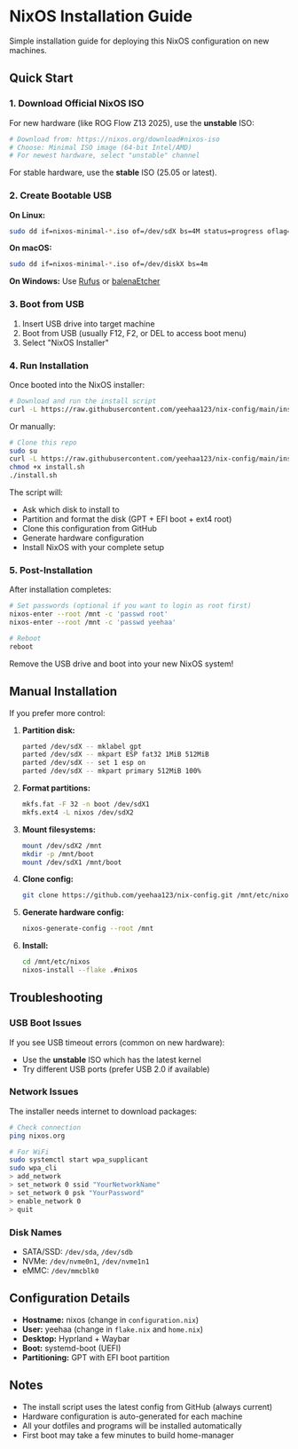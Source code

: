 # NixOS Installation Guide

Simple installation guide for deploying this NixOS configuration on new machines.

## Quick Start

### 1. Download Official NixOS ISO

For new hardware (like ROG Flow Z13 2025), use the **unstable** ISO:
```bash
# Download from: https://nixos.org/download#nixos-iso
# Choose: Minimal ISO image (64-bit Intel/AMD)
# For newest hardware, select "unstable" channel
```

For stable hardware, use the **stable** ISO (25.05 or latest).

### 2. Create Bootable USB

**On Linux:**
```bash
sudo dd if=nixos-minimal-*.iso of=/dev/sdX bs=4M status=progress oflag=sync
```

**On macOS:**
```bash
sudo dd if=nixos-minimal-*.iso of=/dev/diskX bs=4m
```

**On Windows:**
Use [Rufus](https://rufus.ie/) or [balenaEtcher](https://etcher.balena.io/)

### 3. Boot from USB

1. Insert USB drive into target machine
2. Boot from USB (usually F12, F2, or DEL to access boot menu)
3. Select "NixOS Installer"

### 4. Run Installation

Once booted into the NixOS installer:

```bash
# Download and run the install script
curl -L https://raw.githubusercontent.com/yeehaa123/nix-config/main/install.sh | sudo bash
```

Or manually:
```bash
# Clone this repo
sudo su
curl -L https://raw.githubusercontent.com/yeehaa123/nix-config/main/install.sh -o install.sh
chmod +x install.sh
./install.sh
```

The script will:
- Ask which disk to install to
- Partition and format the disk (GPT + EFI boot + ext4 root)
- Clone this configuration from GitHub
- Generate hardware configuration
- Install NixOS with your complete setup

### 5. Post-Installation

After installation completes:

```bash
# Set passwords (optional if you want to login as root first)
nixos-enter --root /mnt -c 'passwd root'
nixos-enter --root /mnt -c 'passwd yeehaa'

# Reboot
reboot
```

Remove the USB drive and boot into your new NixOS system!

## Manual Installation

If you prefer more control:

1. **Partition disk:**
   ```bash
   parted /dev/sdX -- mklabel gpt
   parted /dev/sdX -- mkpart ESP fat32 1MiB 512MiB
   parted /dev/sdX -- set 1 esp on
   parted /dev/sdX -- mkpart primary 512MiB 100%
   ```

2. **Format partitions:**
   ```bash
   mkfs.fat -F 32 -n boot /dev/sdX1
   mkfs.ext4 -L nixos /dev/sdX2
   ```

3. **Mount filesystems:**
   ```bash
   mount /dev/sdX2 /mnt
   mkdir -p /mnt/boot
   mount /dev/sdX1 /mnt/boot
   ```

4. **Clone config:**
   ```bash
   git clone https://github.com/yeehaa123/nix-config.git /mnt/etc/nixos
   ```

5. **Generate hardware config:**
   ```bash
   nixos-generate-config --root /mnt
   ```

6. **Install:**
   ```bash
   cd /mnt/etc/nixos
   nixos-install --flake .#nixos
   ```

## Troubleshooting

### USB Boot Issues
If you see USB timeout errors (common on new hardware):
- Use the **unstable** ISO which has the latest kernel
- Try different USB ports (prefer USB 2.0 if available)

### Network Issues
The installer needs internet to download packages:
```bash
# Check connection
ping nixos.org

# For WiFi
sudo systemctl start wpa_supplicant
sudo wpa_cli
> add_network
> set_network 0 ssid "YourNetworkName"
> set_network 0 psk "YourPassword"
> enable_network 0
> quit
```

### Disk Names
- SATA/SSD: `/dev/sda`, `/dev/sdb`
- NVMe: `/dev/nvme0n1`, `/dev/nvme1n1`
- eMMC: `/dev/mmcblk0`

## Configuration Details

- **Hostname:** nixos (change in `configuration.nix`)
- **User:** yeehaa (change in `flake.nix` and `home.nix`)
- **Desktop:** Hyprland + Waybar
- **Boot:** systemd-boot (UEFI)
- **Partitioning:** GPT with EFI boot partition

## Notes

- The install script uses the latest config from GitHub (always current)
- Hardware configuration is auto-generated for each machine
- All your dotfiles and programs will be installed automatically
- First boot may take a few minutes to build home-manager
